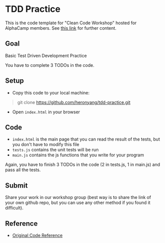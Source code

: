 # TDD Practice

This is the code template for "Clean Code Workshop" hosted for AlphaCamp members. See [this link](http://clean-up-your-spaghetti.heron.me/) for further content.

## Goal

Basic Test Driven Development Practice

You have to complete 3 TODOs in the code.

## Setup

- Copy this code to your local machine:

> git clone https://github.com/heronyang/tdd-practice.git

- Open ```index.html``` in your browser

## Code

- ```index.html``` is the main page that you can read the result of the tests, but you don't have to modify this file
- ```tests.js``` contains the unit tests will be run
- ```main.js``` contains the js functions that you write for your program

Again, you have to finish 3 TODOs in the code (2 in tests.js, 1 in main.js) and pass all the tests.

## Submit

Share your work in our workshop group (best way is to share the link of your own github repo, but you can use any other method if you found it difficult).

## Reference

- [Original Code Reference](http://www.sitepoint.com/getting-started-qunit/)
